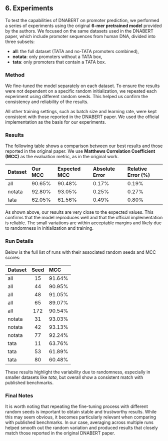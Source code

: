 ## 6. Experiments

To test the capabilities of DNABERT on promoter prediction, we performed a series of experiments using the original **6-mer pretrained model** provided by the authors. We focused on the same datasets used in the DNABERT paper, which include promoter sequences from human DNA, divided into three subsets:
- **all**: the full dataset (TATA and no-TATA promoters combined),
- **notata**: only promoters without a TATA box,
- **tata**: only promoters that contain a TATA box.

### Method

We fine-tuned the model separately on each dataset. To ensure the results were not dependent on a specific random initialization, we repeated each experiment using different random seeds. This helped us confirm the consistency and reliability of the results.

All other training settings, such as batch size and learning rate, were kept consistent with those reported in the DNABERT paper. We used the official implementation as the basis for our experiments.

### Results

The following table shows a comparison between our best results and those reported in the original paper. We use **Matthews Correlation Coefficient (MCC)** as the evaluation metric, as in the original work.

| Dataset   | Our MCC   | Expected MCC   | Absolute Error   | Relative Error (%)   |
|:----------|:----------|:---------------|:-----------------|:---------------------|
| all       | 90.65%    | 90.48%         | 0.17%            | 0.19%                |
| notata    | 92.80%    | 93.05%         | 0.25%            | 0.27%                |
| tata      | 62.05%    | 61.56%         | 0.49%            | 0.80%                |

As shown above, our results are very close to the expected values. This confirms that the model reproduces well and that the official implementation is reliable. The small variations are within acceptable margins and likely due to randomness in initialization and training.

### Run Details

Below is the full list of runs with their associated random seeds and MCC scores:

| Dataset   | Seed   | MCC     |
|:----------|:------:|:--------|
| all       | 15     | 91.64%  |
| all       | 44     | 90.95%  |
| all       | 48     | 91.05%  |
| all       | 65     | 89.07%  |
| all       | 172    | 90.54%  |
| notata    | 31     | 93.03%  |
| notata    | 42     | 93.13%  |
| notata    | 77     | 92.24%  |
| tata      | 11     | 63.76%  |
| tata      | 53     | 61.89%  |
| tata      | 80     | 60.48%  |

These results highlight the variability due to randomness, especially in smaller datasets like *tata*, but overall show a consistent match with published benchmarks.

### Final Notes

It is worth noting that repeating the fine-tuning process with different random seeds is important to obtain stable and trustworthy results. While this may seem obvious, it becomes particularly relevant when comparing with published benchmarks. In our case, averaging across multiple runs helped smooth out the random variation and produced results that closely match those reported in the original DNABERT paper.